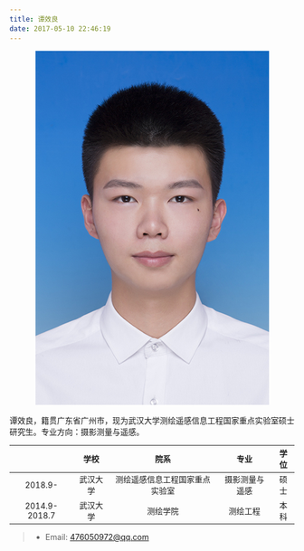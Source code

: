 ```yaml
---
title: 谭效良
date: 2017-05-10 22:46:19
---
```


<div align=center>
<img src = "big.jpg"/>
</div>

谭效良，籍贯广东省广州市，现为武汉大学测绘遥感信息工程国家重点实验室硕士研究生。专业方向：摄影测量与遥感。

|     | 学校 | 院系  |  专业  |  学位  |
| :-----: | :------: | :-----:  | :-----: | :-----: |
| 2018.9-  | 武汉大学 | 测绘遥感信息工程国家重点实验室   |  摄影测量与遥感  | 硕士  |
| 2014.9-2018.7   | 武汉大学 | 测绘学院   |  测绘工程  |  本科 |

> * Email: <476050972@qq.com>

